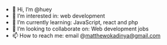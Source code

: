 - 👋 Hi, I’m @huey
- 👀 I’m interested in: web development
- 🌱 I’m currently learning: JavaScript, react and php
- 💞️ I’m looking to collaborate on: Web development jobs
- 📫 How to reach me: email @matthewokadinya@gmail.com

<!---
mattkage/mattkage is a ✨ special ✨ repository because its `README.md` (this file) appears on your GitHub profile.
You can click the Preview link to take a look at your changes.
--->

